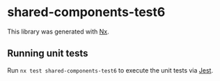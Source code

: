 # shared-components-test6

This library was generated with [Nx](https://nx.dev).

## Running unit tests

Run `nx test shared-components-test6` to execute the unit tests via [Jest](https://jestjs.io).
